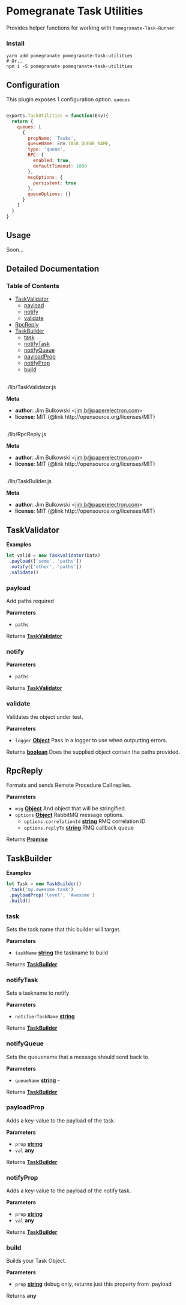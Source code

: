 # Pomegranate Task Utilities

Provides helper functions for working with `Pomegranate-Task-Runner`

### Install

``` shell
yarn add pomegranate pomegranate-task-utilities
# Or..
npm i -S pomegranate pomegranate-task-utilities
```

## Configuration

This plugin exposes 1 configuration option. `queues`

``` javascript

exports.TaskUtilities = function(Env){
  return {
    queues: [
      {
        propName: 'Tasks',
        queueName: Env.TASK_QUEUE_NAME,
        type: 'queue',
        RPC: {
          enabled: true,
          defaultTimeout: 1000
        },
        msgOptions: {
          persistent: true
        },
        queueOptions: {}
      }
    ]
  }
}

```

## Usage

Soon...

## Detailed Documentation

<!-- Generated by documentation.js. Update this documentation by updating the source code. -->

### Table of Contents

-   [TaskValidator][1]
    -   [payload][2]
    -   [notify][3]
    -   [validate][4]
-   [RpcReply][5]
-   [TaskBuilder][6]
    -   [task][7]
    -   [notifyTask][8]
    -   [notifyQueue][9]
    -   [payloadProp][10]
    -   [notifyProp][11]
    -   [build][12]

## 

./lib/TaskValidator.js

**Meta**

-   **author**: Jim Bulkowski &lt;jim.b@paperelectron.com>
-   **license**: MIT {@link http&#x3A;//opensource.org/licenses/MIT}

## 

./lib/RpcReply.js

**Meta**

-   **author**: Jim Bulkowski &lt;jim.b@paperelectron.com>
-   **license**: MIT {@link http&#x3A;//opensource.org/licenses/MIT}

## 

./lib/TaskBuilder.js

**Meta**

-   **author**: Jim Bulkowski &lt;jim.b@paperelectron.com>
-   **license**: MIT {@link http&#x3A;//opensource.org/licenses/MIT}

## TaskValidator

**Examples**

```javascript
let valid = new TaskValidator(Data)
 .payload(['some', 'paths'])
 .notify(['other', 'paths'])
 .validate()
```

### payload

Add paths required

**Parameters**

-   `paths`  

Returns **[TaskValidator][13]** 

### notify

**Parameters**

-   `paths`  

Returns **[TaskValidator][13]** 

### validate

Validates the object under test.

**Parameters**

-   `logger` **[Object][14]** Pass in a logger to use when outputting errors.

Returns **[boolean][15]** Does the supplied object contain the paths provided.

## RpcReply

Formats and sends Remote Procedure Call replies.

**Parameters**

-   `msg` **[Object][14]** And object that will be stringified.
-   `options` **[Object][14]** RabbitMQ message options.
    -   `options.correlationId` **[string][16]** RMQ correlation ID
    -   `options.replyTo` **[string][16]** RMQ callback queue

Returns **[Promise][17]** 

## TaskBuilder

**Examples**

```javascript
let Task = new TaskBuilder()
 .task('my.awesome.task')
 .payloadProp('level', 'Awesome')
 .build()
```

### task

Sets the task name that this builder will target.

**Parameters**

-   `taskName` **[string][16]** the taskname to build

Returns **[TaskBuilder][18]** 

### notifyTask

Sets a taskname to notify

**Parameters**

-   `notifierTaskName` **[string][16]** 

Returns **[TaskBuilder][18]** 

### notifyQueue

Sets the queuename that a message should send back to.

**Parameters**

-   `queueName` **[string][16]** \-

Returns **[TaskBuilder][18]** 

### payloadProp

Adds a key-value to the payload of the task.

**Parameters**

-   `prop` **[string][16]** 
-   `val` **any** 

Returns **[TaskBuilder][18]** 

### notifyProp

Adds a key-value to the payload of the notify task.

**Parameters**

-   `prop` **[string][16]** 
-   `val` **any** 

Returns **[TaskBuilder][18]** 

### build

Builds your Task Object.

**Parameters**

-   `prop` **[string][16]** debug only, returns just this property from .payload

Returns **any** 

[1]: #taskvalidator

[2]: #payload

[3]: #notify

[4]: #validate

[5]: #rpcreply

[6]: #taskbuilder

[7]: #task

[8]: #notifytask

[9]: #notifyqueue

[10]: #payloadprop

[11]: #notifyprop

[12]: #build

[13]: #taskvalidator

[14]: https://developer.mozilla.org/docs/Web/JavaScript/Reference/Global_Objects/Object

[15]: https://developer.mozilla.org/docs/Web/JavaScript/Reference/Global_Objects/Boolean

[16]: https://developer.mozilla.org/docs/Web/JavaScript/Reference/Global_Objects/String

[17]: https://developer.mozilla.org/docs/Web/JavaScript/Reference/Global_Objects/Promise

[18]: #taskbuilder
